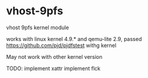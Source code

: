 # vhost-9pfs
vhost 9pfs kernel module

works with linux kernel 4.9.* and qemu-lite 2.9,
passed https://github.com/pjd/pjdfstest withg kernel

May not work with other kernel version

TODO:
implement xattr
implement flck
